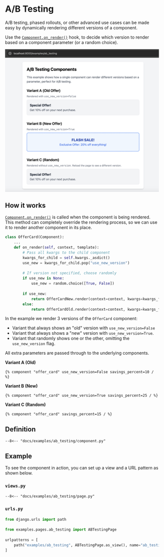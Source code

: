 # A/B Testing

A/B testing, phased rollouts, or other advanced use cases can be made easy by dynamically rendering different versions of a component.

Use the [`Component.on_render()`](../../reference/api/#django_components.Component.on_render) hook, to decide which version to render based on a component parameter (or a random choice).

![A/B Testing](./images/ab_testing.png)

## How it works

[`Component.on_render()`](../../reference/api/#django_components.Component.on_render) is called when the component is being rendered. This method can completely override the rendering process, so we can use it to render another component in its place.

```py
class OfferCard(Component):
    ...
    def on_render(self, context, template):
        # Pass all kwargs to the child component
        kwargs_for_child = self.kwargs._asdict()
        use_new = kwargs_for_child.pop("use_new_version")

        # If version not specified, choose randomly
        if use_new is None:
            use_new = random.choice([True, False])

        if use_new:
            return OfferCardNew.render(context=context, kwargs=kwargs_for_child)
        else:
            return OfferCardOld.render(context=context, kwargs=kwargs_for_child)
```

In the example we render 3 versions of the `OfferCard` component:

- Variant that always shows an "old" version with `use_new_version=False`
- Variant that always shows a "new" version with `use_new_version=True`.
- Variant that randomly shows one or the other, omitting the `use_new_version` flag.

All extra parameters are passed through to the underlying components.

**Variant A (Old)**

```django
{% component "offer_card" use_new_version=False savings_percent=10 / %}
```

**Variant B (New)**

```django
{% component "offer_card" use_new_version=True savings_percent=25 / %}
```

**Variant C (Random)**

```django
{% component "offer_card" savings_percent=15 / %}
```

## Definition

```djc_py
--8<-- "docs/examples/ab_testing/component.py"
```

## Example

To see the component in action, you can set up a view and a URL pattern as shown below.

### `views.py`

```djc_py
--8<-- "docs/examples/ab_testing/page.py"
```

### `urls.py`

```python
from django.urls import path

from examples.pages.ab_testing import ABTestingPage

urlpatterns = [
    path("examples/ab_testing", ABTestingPage.as_view(), name="ab_testing"),
]
```
